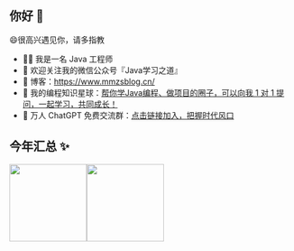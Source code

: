 ## 你好 👋

😄很高兴遇见你，请多指教

- 👨‍💻 我是一名 Java 工程师
- 💬 欢迎关注我的微信公众号『Java学习之道』
- 🏡 博客：https://www.mmzsblog.cn/
- 👭 我的编程知识星球：<a target="_blank" href="https://t.zsxq.com/2rFAmYz">帮你学Java编程、做项目的圈子，可以向我 1 对 1 提问，一起学习，共同成长！</a>
- 🛫 万人 ChatGPT 免费交流群：<a target="_blank" href="https://itresources.mmzsblog.cn/url/04eb66b2">点击链接加入，把握时代风口</a>

## 今年汇总 ✨
<img align="" height="137px" src="https://github-readme-stats.vercel.app/api?username=mmzsblog&hide_title=true&hide_border=true&show_icons=true&include_all_commits=true&line_height=21&bg_color=0,EC6C6C,FFD479,FFFC79,73FA79&theme=graywhite&locale=cn" /><img align="" height="137px" src="https://github-readme-stats.vercel.app/api/top-langs/?username=mmzsblog&hide_title=true&hide_border=true&layout=compact&bg_color=0,73FA79,73FDFF,D783FF&theme=graywhite&locale=cn" />
